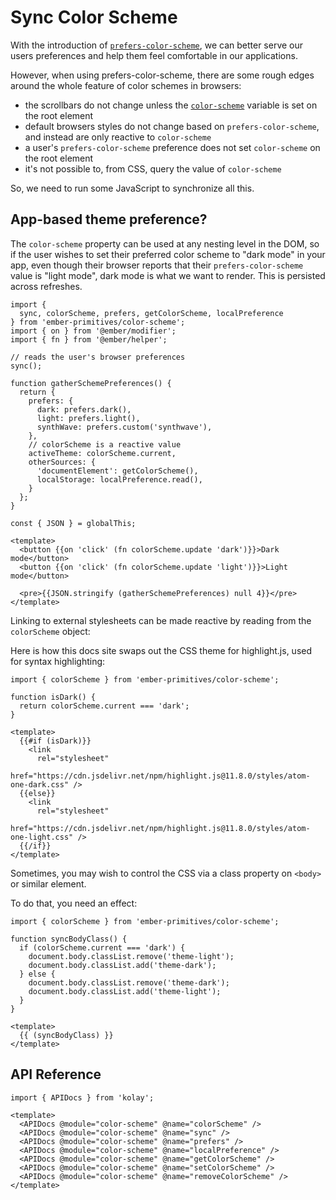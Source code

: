 # Sync Color Scheme 

With the introduction of [`prefers-color-scheme`][mdn-prefers-color-scheme], we can better serve our users preferences and help them feel comfortable in our applications.

However, when using prefers-color-scheme, there are some rough edges around the whole feature of color schemes in browsers:

- the scrollbars do not change unless the [`color-scheme`][mdn-color-scheme] variable is set on the root element
- default browsers styles do not change based on `prefers-color-scheme`, and instead are only reactive to `color-scheme`
- a user's `prefers-color-scheme` preference does not set `color-scheme` on the root element 
- it's not possible to, from CSS, query the value of `color-scheme`

So, we need to run some JavaScript to synchronize all this.

[mdn-prefers-color-scheme]: https://developer.mozilla.org/en-US/docs/Web/CSS/@media/prefers-color-scheme
[mdn-color-scheme]: https://developer.mozilla.org/en-US/docs/Web/CSS/color-scheme 


## App-based theme preference?

The `color-scheme` property can be used at any nesting level in the DOM, so if the user wishes to set their preferred color scheme to "dark mode" in your app, even though their browser reports that their `prefers-color-scheme` value is "light mode", dark mode is what we want to render. This is persisted across refreshes.

```gjs live preview 
import { 
  sync, colorScheme, prefers, getColorScheme, localPreference
} from 'ember-primitives/color-scheme';
import { on } from '@ember/modifier';
import { fn } from '@ember/helper';

// reads the user's browser preferences
sync();

function gatherSchemePreferences() {
  return {
    prefers: {
      dark: prefers.dark(),
      light: prefers.light(),
      synthWave: prefers.custom('synthwave'),
    },
    // colorScheme is a reactive value
    activeTheme: colorScheme.current,
    otherSources: {
      'documentElement': getColorScheme(), 
      localStorage: localPreference.read(),
    }
  };
}

const { JSON } = globalThis;

<template>
  <button {{on 'click' (fn colorScheme.update 'dark')}}>Dark mode</button>
  <button {{on 'click' (fn colorScheme.update 'light')}}>Light mode</button>

  <pre>{{JSON.stringify (gatherSchemePreferences) null 4}}</pre>
</template>
```

Linking to external stylesheets can be made reactive by  reading from the `colorScheme` object:

Here is how this docs site swaps out the CSS theme for highlight.js, used for syntax highlighting:

```gjs 
import { colorScheme } from 'ember-primitives/color-scheme';

function isDark() {
  return colorScheme.current === 'dark';
}

<template>
  {{#if (isDark)}}
    <link 
      rel="stylesheet" 
      href="https://cdn.jsdelivr.net/npm/highlight.js@11.8.0/styles/atom-one-dark.css" />
  {{else}}
    <link 
      rel="stylesheet" 
      href="https://cdn.jsdelivr.net/npm/highlight.js@11.8.0/styles/atom-one-light.css" />
  {{/if}}
</template>
```

Sometimes, you may wish to control the CSS via a class property on `<body>` or similar element.

To do that, you need an effect:

```gjs 
import { colorScheme } from 'ember-primitives/color-scheme';

function syncBodyClass() {
  if (colorScheme.current === 'dark') {
    document.body.classList.remove('theme-light');
    document.body.classList.add('theme-dark');
  } else {
    document.body.classList.remove('theme-dark');
    document.body.classList.add('theme-light');
  }
}

<template>
  {{ (syncBodyClass) }}
</template>
```

## API Reference

```gjs live no-shadow
import { APIDocs } from 'kolay';

<template>
  <APIDocs @module="color-scheme" @name="colorScheme" />
  <APIDocs @module="color-scheme" @name="sync" />
  <APIDocs @module="color-scheme" @name="prefers" />
  <APIDocs @module="color-scheme" @name="localPreference" />
  <APIDocs @module="color-scheme" @name="getColorScheme" />
  <APIDocs @module="color-scheme" @name="setColorScheme" />
  <APIDocs @module="color-scheme" @name="removeColorScheme" />
</template>
```

